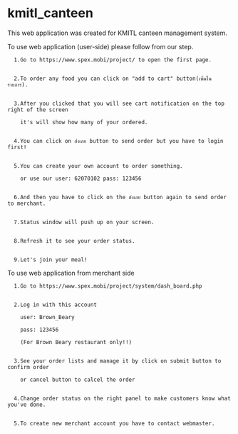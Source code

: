 # kmitl_canteen
This web application was created for KMITL canteen management system.


To use web application (user-side) please follow from our step.

      1.Go to https://www.spex.mobi/project/ to open the first page.


      2.To order any food you can click on "add to cart" button(เพิ่มในรายการ).


      3.After you clicked that you will see cart notification on the top right of the screen 

        it's will show how many of your ordered.


      4.You can click on ส่งเลย button to send order but you have to login first!


      5.You can create your own account to order something.

        or use our user: 62070102 pass: 123456


      6.And then you have to click on the ส่งเลย button again to send order to merchant.


      7.Status window will push up on your screen.


      8.Refresh it to see your order status.


      9.Let's join your meal!



To use web application from merchant side

      1.Go to https://www.spex.mobi/project/system/dash_board.php


      2.Log in with this account

        user: Brown_Beary

        pass: 123456

        (For Brown Beary restaurant only!!)


      3.See your order lists and manage it by click on submit button to confirm order

        or cancel button to calcel the order


      4.Change order status on the right panel to make customers know what you've done.


      5.To create new merchant account you have to contact webmaster.
